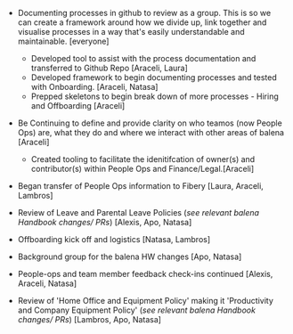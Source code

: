 - Documenting processes in github to review as a group. This is so we can create a framework around how we divide up, link together and visualise processes in a way that's easily understandable and maintainable. [everyone]
    - Developed tool to assist with the process documentation and transferred to Github Repo [Araceli, Laura]
    - Developed framework to begin documenting processes and tested with Onboarding. [Araceli, Natasa]
    - Prepped skeletons to begin break down of more processes - Hiring and Offboarding [Araceli]  

- Be Continuing to define and provide clarity on who teamos (now People Ops) are, what they do and where we interact with other areas of balena [Araceli]
    - Created tooling to facilitate the idenitifcation of owner(s) and contributor(s) within People Ops and Finance/Legal.[Araceli]

- Began transfer of People Ops information to Fibery [Laura, Araceli, Lambros]

- Review of Leave and Parental Leave Policies (*see relevant balena Handbook changes/ PRs*) [Alexis, Apo, Natasa]

- Offboarding kick off and logistics [Natasa, Lambros]

- Background group for the balena HW changes [Apo, Natasa]

- People-ops and team member feedback check-ins continued [Alexis, Araceli, Natasa]

- Review of 'Home Office and Equipment Policy' making it 'Productivity and Company Equipment Policy' (*see relevant balena Handbook changes/ PRs*) [Lambros, Apo, Natasa]
